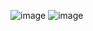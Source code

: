 ![image](https://github.com/user-attachments/assets/1b51487a-4573-45ef-b556-1d0f9ed335ab)
![image](https://github.com/user-attachments/assets/d847da22-04d6-450b-8f2e-dffc1dce0dcb)

